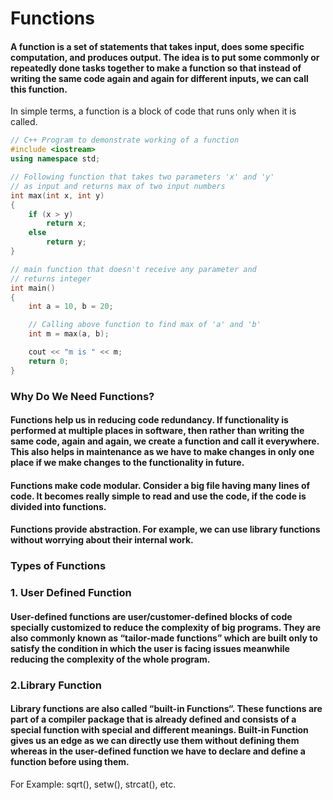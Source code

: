 # Functions

#### A function is a set of statements that takes input, does some specific computation, and produces output. The idea is to put some commonly or repeatedly done tasks together to make a function so that instead of writing the same code again and again for different inputs, we can call this function.
In simple terms, a function is a block of code that runs only when it is called.

```cpp
// C++ Program to demonstrate working of a function
#include <iostream>
using namespace std;

// Following function that takes two parameters 'x' and 'y'
// as input and returns max of two input numbers
int max(int x, int y)
{
    if (x > y)
        return x;
    else
        return y;
}

// main function that doesn't receive any parameter and
// returns integer
int main()
{
    int a = 10, b = 20;

    // Calling above function to find max of 'a' and 'b'
    int m = max(a, b);

    cout << "m is " << m;
    return 0;
}
```


### Why Do We Need Functions?
#### Functions help us in reducing code redundancy. If functionality is performed at multiple places in software, then rather than writing the same code, again and again, we create a function and call it everywhere. This also helps in maintenance as we have to make changes in only one place if we make changes to the functionality in future.
#### Functions make code modular. Consider a big file having many lines of code. It becomes really simple to read and use the code,  if the code is divided into functions.
#### Functions provide abstraction. For example, we can use library functions without worrying about their internal work.


### Types of Functions

### 1. User Defined Function
#### User-defined functions are user/customer-defined blocks of code specially customized to reduce the complexity of big programs. They are also commonly known as “tailor-made functions” which are built only to satisfy the condition in which the user is facing issues meanwhile reducing the complexity of the whole program.

### 2.Library Function 
#### Library functions are also called “built-in Functions“. These functions are part of a compiler package that is already defined and consists of a special function with special and different meanings. Built-in Function gives us an edge as we can directly use them without defining them whereas in the user-defined function we have to declare and define a function before using them. 
For Example: sqrt(), setw(), strcat(), etc.